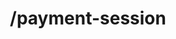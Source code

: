 ---
title: /payment-session
position_number: 2
type: post
description: Initiates a payment session on Kibramoa CashierUI regarding country and currency.

content_markdown: |-
  This endpoint will generate a payment session to the load cashierUI within the merchant system. The cashierUI will display several payment options available using the given country/currency parameters.

  {: .info }
  **Note**: The `Content-Type` header should be set to `application/json` along with the merchant API key

  Payment will take place on cashierUI interface, user will need to complete the payment accordingly to the instruction and will be redirected back to merchant website indicated on the request.

  Asynchronously Kibramoa will submit a request to the merchant server. It will be triggered once the payment result is returned from the payment processors. 

  An error response will return an HTTP error code and have the following schema:

  | Field   | Type   | Description                        |
  | ------- | ------ | ---------------------------------- |
  | StatusCode | string | If an error is returned the error code is shown here |
  | message | string | the CashierUrl or A message of the error             |
  
right_code_blocks:
  - code_block: |1-
     {
        "country": "BR",
        "currency": "BRL",
        "amount": 13000,
        "redirectUrl": "https://merchant.io/where-to-go",
        "language": "ES",
        "customer": {
          "name": "John Doe",
          "email": "john@email.test",
          "phone": "+34666999666",
          "userDevice": "MOBILE",
          "userAgent": "Mozilla/5.0 (X11; Linux x86_64) AppleWebKit/537.36 (KHTML, like Gecko) Chrome/51.0.2704.103 Safari/537.36",
          "ip": "84.232.140.77",
          "address": {
            "street": "32 Windsor Gardens",
            "streetNumber": "24",
            "country": "GB",
            "zipCode": "W9 3RG",
            "city": "London",
            "state": "Great London."
          },
          "identify": {
            "number": "76486883X",
            "type": "DNI"
          }
        },
        "merchantReference": "mustbe18cars",
        "paymentReference": "Invoice ABC123",
        "userId": "Merch_User_123",
        "extra1": "extraData001",
        "extra2": "extraData002",
        "extra3": "extraData003",
        "storedToken": "index-stored",
        "tax": "21%",
        "shippingAddress": {
          "street": "32 Windsor Gardens",
          "streetNumber": "24",
          "country": "GB",
          "zipCode": "W9 3RG",
          "city": "London",
          "state": "Great London."
        },
        "orderDetails": [
          {
            "productName": "shirt-1233474",
            "quantity": 1,
            "dimensions": "85x51",
            "description": "Blue sports t-shirt "
          }
        ]
      }
    title: Request
    language: json
  - code_block: |2-
        {
        "cashierUrl": "https://cashier.dev.kibramoa.net?sessionId=54ed4d33-9c24-4ef0-a7f8-242920a657u5"
        }
    title: Response
    language: json
  - code_block: |3-    
          {
          "statusCode": 401,
          "message": "Unauthorized"
          }
    title: Error 401
    language: json
   
---